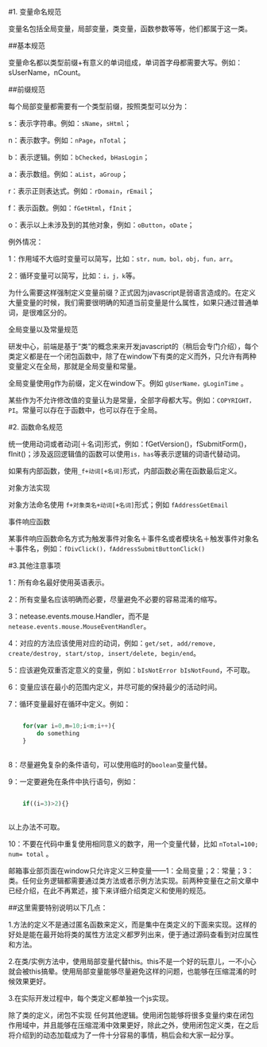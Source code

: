 #1. 变量命名规范

变量名包括全局变量，局部变量，类变量，函数参数等等，他们都属于这一类。

##基本规范

变量命名都以类型前缀+有意义的单词组成，单词首字母都需要大写。例如：sUserName，nCount。

##前缀规范

每个局部变量都需要有一个类型前缀，按照类型可以分为：

s：表示字符串。例如：```sName```，```sHtml```；

n：表示数字。例如：```nPage```，```nTotal```；

b：表示逻辑。例如：```bChecked```，```bHasLogin```；

a：表示数组。例如：```aList```，```aGroup```；

r：表示正则表达式。例如：```rDomain```，```rEmail```；

f：表示函数。例如：```fGetHtml```，```fInit```；

o：表示以上未涉及到的其他对象，例如：```oButton```，```oDate```；

例外情况：

1：作用域不大临时变量可以简写，比如：```str，num，bol，obj，fun，arr```。

2：循环变量可以简写，比如：```i，j，k```等。

为什么需要这样强制定义变量前缀？正式因为javascript是弱语言造成的。在定义大量变量的时候，我们需要很明确的知道当前变量是什么属性，如果只通过普通单词，是很难区分的。

全局变量以及常量规范

研发中心，前端是基于“类”的概念来来开发javascript的（稍后会专门介绍），每个类定义都是在一个闭包函数中，除了在window下有类的定义而外，只允许有两种变量定义在全局，那就是全局变量和常量。

全局变量使用g作为前缀，定义在window下。例如 ```gUserName，gLoginTime``` 。

某些作为不允许修改值的变量认为是常量，全部字母都大写。例如：```COPYRIGHT，PI```。常量可以存在于函数中，也可以存在于全局。

#2. 函数命名规范

统一使用动词或者动词[＋名词]形式，例如：fGetVersion()，fSubmitForm()，fInit()；涉及返回逻辑值的函数可以使用```is，has```等表示逻辑的词语代替动词。

如果有内部函数，使用```_f+动词[+名词]```形式，内部函数必需在函数最后定义。

对象方法实现

对象方法命名使用 ```f+对象类名+动词[+名词]```形式；例如 ```fAddressGetEmail```

事件响应函数

某事件响应函数命名方式为触发事件对象名＋事件名或者模块名＋触发事件对象名＋事件名，例如：```fDivClick()，fAddressSubmitButtonClick()```

#3.其他注意事项

1：所有命名最好使用英语表示。

2：所有变量名应该明确而必要，尽量避免不必要的容易混淆的缩写。

3：netease.events.mouse.Handler，而不是 ```netease.events.mouse.MouseEventHandler```。

4：对应的方法应该使用对应的动词，例如：```get/set, add/remove, create/destroy, start/stop, insert/delete, begin/end```。

5：应该避免双重否定意义的变量，例如：```bIsNotError bIsNotFound```，不可取。

6：变量应该在最小的范围内定义，并尽可能的保持最少的活动时间。

7：循环变量最好在循环中定义。例如：


```javascript

	for(var i=0,m=10;i<m;i++){
		do something
	} 
  
```

8：尽量避免复杂的条件语句，可以使用临时的```boolean```变量代替。

9：一定要避免在条件中执行语句，例如：
 
```javascript

	if((i=3)>2){} 
  
```
以上办法不可取。

10：不要在代码中重复使用相同意义的数字，用一个变量代替，比如 ```nTotal=100; num= total``` 。

邮箱事业部页面在window只允许定义三种变量——1：全局变量；2：常量；3：类。任何业务逻辑都需要通过类方法或者示例方法实现。前两种变量在之前文章中已经介绍，在此不再累述，接下来详细介绍类定义和使用的规范。

##这里需要特别说明以下几点：

1.方法的定义不是通过匿名函数来定义，而是集中在类定义的下面来实现。这样的好处是能在最开始将类的属性方法定义都罗列出来，便于通过源码查看到对应属性和方法。

2.在类/实例方法中，使用局部变量代替this。this不是一个好的玩意儿，一不小心就会被this搞晕。使用局部变量能够尽量避免这样的问题，也能够在压缩混淆的时候效果更好。

3.在实际开发过程中，每个类定义都单独一个js实现。

除了类的定义，闭包不实现 任何其他逻辑。使用闭包能够将很多变量约束在闭包作用域中，并且能够在压缩混淆中效果更好，除此之外，使用闭包定义类，在之后将介绍到的动态加载成为了一件十分容易的事情，稍后会和大家一起分享。
